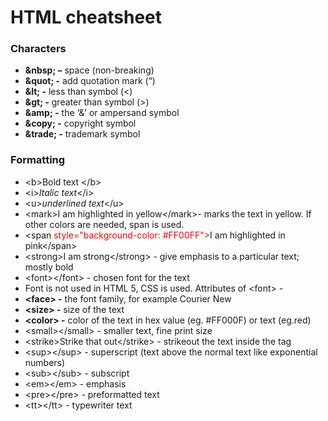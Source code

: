 # HTML cheatsheet

### Characters

<ul>
<li><strong>&amp;nbsp; –</strong> space (non-breaking)</li>
<li><strong>&amp;quot; -</strong> add quotation mark (“)</li>
<li><strong>&amp;lt; -</strong> less than symbol (&lt;)</li>
<li><strong>&amp;gt; -</strong> greater than symbol (&gt;)</li>
<li><strong>&amp;amp; -</strong> the ‘&amp;’ or ampersand symbol</li>
<li><strong>&amp;copy; -</strong> copyright symbol</li>
<li><strong>&amp;trade; -</strong> trademark symbol</li>
</ul>

### Formatting

<div>

<ul>
<li>&lt;b&gt;Bold text &lt;/b&gt;</li>
<li>&lt;i&gt;<em>Italic text</em>&lt;/i&gt;</li>
<li>&lt;u&gt;<em>underlined text</em>&lt;/u&gt;</li>
<li>&lt;mark&gt;I am highlighted in yellow&lt;/mark&gt;- marks the text in yellow. If other colors are needed, span is used.</li>
<li><span style="color: #;">&lt;span</span> <span style="color: #ff0000;">style="background-color: #FF00FF"<span style="color: #;">&gt;</span></span>I am highlighted in pink<span style="color: #;">&lt;/span&gt;</span></li>
<li><span style="color: #;">&lt;strong&gt;</span>I am strong<span style="color: #;">&lt;/strong&gt;</span> - give emphasis to a particular text; mostly bold</li>
<li><span style="color: #;">&lt;font&gt;&lt;/font&gt; -</span> chosen font for the text</li>
<li>Font is not used in HTML 5, CSS is used. Attributes of &lt;font&gt; -</li>
<li><strong>&lt;face&gt; -</strong> the font family, for example Courier New</li>
<li><strong>&lt;size&gt; -</strong> size of the text</li>
<li><strong>&lt;color&gt; -</strong> color of the text in hex value (eg. #FF000F) or text (eg.red)</li>
<li><span style="color: #;">&lt;small&gt;&lt;/small&gt; -</span> smaller text, fine print size</li>
<li><span style="color: #;">&lt;strike&gt;</span>Strike that out<span style="color: #;">&lt;/strike&gt;</span> - strikeout the text inside the tag</li>
<li>&lt;sup&gt;&lt;/sup&gt; - superscript (text above the normal text like exponential numbers)</li>
<li><span style="color: #;">&lt;sub&gt;&lt;/sub&gt;</span> - subscript</li>
<li><span style="color: #;">&lt;em&gt;&lt;/em&gt;</span> - emphasis</li>
<li><span style="color: #;">&lt;pre&gt;&lt;/pre&gt;</span> - preformatted text</li>
<li><span style="color: #;">&lt;tt&gt;&lt;/tt&gt;</span> - typewriter text</li>
</ul>

</div>
